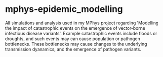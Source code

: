 # mphys-epidemic_modelling

All simulations and analysis used in my MPhys project regarding 'Modelling the impact of catastrophic events on the emergence of vector-borne infectious disease variants'. Example catastrophic events include floods or droughts, and such events may can cause population or pathogen bottlenecks. These bottlenecks may cause changes to the underlying transmission dyanamics, and the emergence of pathogen variants.